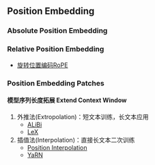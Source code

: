 ## Position Embedding

### Absolute Position Embedding

### Relative Position Embedding
- [旋转位置编码RoPE](RelativePE/RoPE.md)

### Position Embedding Patches

#### 模型序列长度拓展 Extend Context Window
1. 外推法(Extropolation)：短文本训练，长文本应用
    - [ALiBi](PE_patch/ALiBi.md)
    - [LeX](PE_patch/LeX.md)
2. 插值法(Interpolation)：直接长文本二次训练
    - [Position Interpolation](PE_patch/Position_Interpolation.md)
    - [YaRN](PE_patch/YaRN.md)